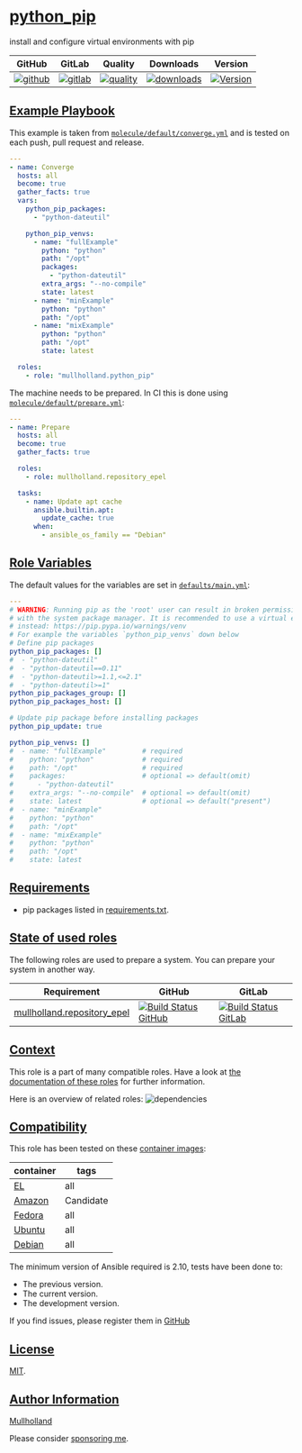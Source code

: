 # [python_pip](#python_pip)

install and configure virtual environments with pip

|GitHub|GitLab|Quality|Downloads|Version|
|------|------|-------|---------|-------|
|[![github](https://github.com/mullholland/ansible-role-python_pip/workflows/Ansible%20Molecule/badge.svg)](https://github.com/mullholland/ansible-role-python_pip/actions)|[![gitlab](https://gitlab.com/opensourceunicorn/ansible-role-python_pip/badges/master/pipeline.svg)](https://gitlab.com/opensourceunicorn/ansible-role-python_pip)|[![quality](https://img.shields.io/ansible/quality/59128)](https://galaxy.ansible.com/mullholland/python_pip)|[![downloads](https://img.shields.io/ansible/role/d/59128)](https://galaxy.ansible.com/mullholland/python_pip)|[![Version](https://img.shields.io/github/release/mullholland/ansible-role-python_pip.svg)](https://github.com/mullholland/ansible-role-python_pip/releases/)|

## [Example Playbook](#example-playbook)

This example is taken from [`molecule/default/converge.yml`](https://github.com/mullholland/ansible-role-python_pip/blob/master/molecule/default/converge.yml) and is tested on each push, pull request and release.

```yaml
---
- name: Converge
  hosts: all
  become: true
  gather_facts: true
  vars:
    python_pip_packages:
      - "python-dateutil"

    python_pip_venvs:
      - name: "fullExample"
        python: "python"
        path: "/opt"
        packages:
          - "python-dateutil"
        extra_args: "--no-compile"
        state: latest
      - name: "minExample"
        python: "python"
        path: "/opt"
      - name: "mixExample"
        python: "python"
        path: "/opt"
        state: latest

  roles:
    - role: "mullholland.python_pip"
```

The machine needs to be prepared. In CI this is done using [`molecule/default/prepare.yml`](https://github.com/mullholland/ansible-role-python_pip/blob/master/molecule/default/prepare.yml):

```yaml
---
- name: Prepare
  hosts: all
  become: true
  gather_facts: true

  roles:
    - role: mullholland.repository_epel

  tasks:
    - name: Update apt cache
      ansible.builtin.apt:
        update_cache: true
      when:
        - ansible_os_family == "Debian"
```


## [Role Variables](#role-variables)

The default values for the variables are set in [`defaults/main.yml`](https://github.com/mullholland/ansible-role-python_pip/blob/master/defaults/main.yml):

```yaml
---
# WARNING: Running pip as the 'root' user can result in broken permissions and conflicting behaviour
# with the system package manager. It is recommended to use a virtual environment
# instead: https://pip.pypa.io/warnings/venv
# For example the variables `python_pip_venvs` down below
# Define pip packages
python_pip_packages: []
#  - "python-dateutil"
#  - "python-dateutil==0.11"
#  - "python-dateutil>=1.1,<=2.1"
#  - "python-dateutil>=1"
python_pip_packages_group: []
python_pip_packages_host: []

# Update pip package before installing packages
python_pip_update: true

python_pip_venvs: []
#  - name: "fullExample"         # required
#    python: "python"            # required
#    path: "/opt"                # required
#    packages:                   # optional => default(omit)
#      - "python-dateutil"
#    extra_args: "--no-compile"  # optional => default(omit)
#    state: latest               # optional => default("present")
#  - name: "minExample"
#    python: "python"
#    path: "/opt"
#  - name: "mixExample"
#    python: "python"
#    path: "/opt"
#    state: latest
```

## [Requirements](#requirements)

- pip packages listed in [requirements.txt](https://github.com/mullholland/ansible-role-python_pip/blob/master/requirements.txt).

## [State of used roles](#state-of-used-roles)

The following roles are used to prepare a system. You can prepare your system in another way.

| Requirement | GitHub | GitLab |
|-------------|--------|--------|
|[mullholland.repository_epel](https://galaxy.ansible.com/mullholland/repository_epel)|[![Build Status GitHub](https://github.com/mullholland/ansible-role-repository_epel/workflows/Ansible%20Molecule/badge.svg)](https://github.com/mullholland/ansible-role-repository_epel/actions)|[![Build Status GitLab](https://gitlab.com/opensourceunicorn/ansible-role-repository_epel/badges/master/pipeline.svg)](https://gitlab.com/opensourceunicorn/ansible-role-repository_epel)|

## [Context](#context)

This role is a part of many compatible roles. Have a look at [the documentation of these roles](https://mullholland.net) for further information.

Here is an overview of related roles:
![dependencies](https://raw.githubusercontent.com/mullholland/ansible-role-python_pip/png/requirements.png "Dependencies")

## [Compatibility](#compatibility)

This role has been tested on these [container images](https://hub.docker.com/u/mullholland):

|container|tags|
|---------|----|
|[EL](https://hub.docker.com/repository/docker/mullholland/docker-centos-systemd/general)|all|
|[Amazon](https://hub.docker.com/repository/docker/mullholland/docker-amazonlinux-systemd/general)|Candidate|
|[Fedora](https://hub.docker.com/repository/docker/mullholland/docker-fedora-systemd/general)|all|
|[Ubuntu](https://hub.docker.com/repository/docker/mullholland/docker-ubuntu-systemd/general)|all|
|[Debian](https://hub.docker.com/repository/docker/mullholland/docker-debian-systemd/general)|all|

The minimum version of Ansible required is 2.10, tests have been done to:

- The previous version.
- The current version.
- The development version.

If you find issues, please register them in [GitHub](https://github.com/mullholland/ansible-role-python_pip/issues)

## [License](#license)

[MIT](https://github.com/mullholland/ansible-role-python_pip/blob/master/LICENSE).

## [Author Information](#author-information)

[Mullholland](https://mullholland.net)

Please consider [sponsoring me](https://github.com/sponsors/mullholland).
